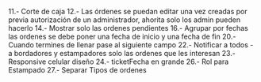 11.- Corte de caja
12.- Las órdenes se puedan editar una vez creadas por previa autorización de un administrador, ahorita solo los admin pueden hacerlo
14.- Mostrar solo las ordenes pendientes
16.- Agrupar por fechas las ordenes se debe poner una fecha de inicio y una fecha de fin
20.- Cuando termines de llenar pase al siguiente campo
22.- Notificar a todos - a bordadores y estampadores solo las ordenes que les interesan
23.- Responsive celular diseño
24.- ticketFecha en grande
26.- Rol para Estampado
27.- Separar Tipos de ordenes

